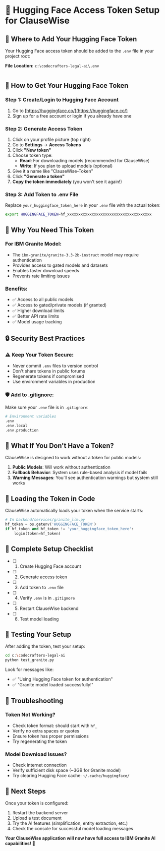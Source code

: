 # 🔑 Hugging Face Access Token Setup for ClauseWise

## 📍 **Where to Add Your Hugging Face Token**

Your Hugging Face access token should be added to the `.env` file in your project root:

**File Location:** `c:\codecrafters-legal-ai\.env`

```bash

```
## 🚀 **How to Get Your Hugging Face Token**
### Step 1: Create/Login to Hugging Face Account
1. Go to [https://huggingface.co/](https://huggingface.co/)
2. Sign up for a free account or login if you already have one

### Step 2: Generate Access Token
1. Click on your profile picture (top right)
2. Go to **Settings** → **Access Tokens**
3. Click **"New token"**
4. Choose token type:
   - **Read**: For downloading models (recommended for ClauseWise)
   - **Write**: If you plan to upload models (optional)
5. Give it a name like "ClauseWise-Token"
6. Click **"Generate a token"**
7. **Copy the token immediately** (you won't see it again!)

### Step 3: Add Token to .env File
Replace `your_huggingface_token_here` in your `.env` file with the actual token:

```bash
export HUGGINGFACE_TOKEN=hf_xxxxxxxxxxxxxxxxxxxxxxxxxxxxxxxxxxxxxx
```

## 🔧 **Why You Need This Token**

### **For IBM Granite Model:**
- The `ibm-granite/granite-3.3-2b-instruct` model may require authentication
- Provides access to gated models and datasets
- Enables faster download speeds
- Prevents rate limiting issues

### **Benefits:**
- ✅ Access to all public models
- ✅ Access to gated/private models (if granted)
- ✅ Higher download limits
- ✅ Better API rate limits
- ✅ Model usage tracking

## 🔒 **Security Best Practices**

### ⚠️ **Keep Your Token Secure:**
- Never commit `.env` files to version control
- Don't share tokens in public forums
- Regenerate tokens if compromised
- Use environment variables in production

### 🛡️ **Add to .gitignore:**
Make sure your `.env` file is in `.gitignore`:
```bash
# Environment variables
.env
.env.local
.env.production
```

## 🚫 **What If You Don't Have a Token?**

ClauseWise is designed to work without a token for public models:

1. **Public Models**: Will work without authentication
2. **Fallback Behavior**: System uses rule-based analysis if model fails
3. **Warning Messages**: You'll see authentication warnings but system still works

## 🔄 **Loading the Token in Code**

ClauseWise automatically loads your token when the service starts:

```python
# In backend/services/granite_llm.py
hf_token = os.getenv('HUGGINGFACE_TOKEN')
if hf_token and hf_token != 'your_huggingface_token_here':
    login(token=hf_token)
```

## 📝 **Complete Setup Checklist**

- [ ] 1. Create Hugging Face account
- [ ] 2. Generate access token
- [ ] 3. Add token to `.env` file
- [ ] 4. Verify `.env` is in `.gitignore`
- [ ] 5. Restart ClauseWise backend
- [ ] 6. Test model loading

## 🧪 **Testing Your Setup**

After adding the token, test your setup:

```bash
cd c:\codecrafters-legal-ai
python test_granite.py
```

Look for messages like:
- ✅ "Using Hugging Face token for authentication"
- ✅ "Granite model loaded successfully!"

## 🔧 **Troubleshooting**

### Token Not Working?
- Check token format: should start with `hf_`
- Verify no extra spaces or quotes
- Ensure token has proper permissions
- Try regenerating the token

### Model Download Issues?
- Check internet connection
- Verify sufficient disk space (~3GB for Granite model)
- Try clearing Hugging Face cache: `~/.cache/huggingface/`

## 🎯 **Next Steps**

Once your token is configured:
1. Restart the backend server
2. Upload a test document
3. Try the AI features (simplification, entity extraction, etc.)
4. Check the console for successful model loading messages

**Your ClauseWise application will now have full access to IBM Granite AI capabilities!** 🚀
